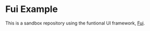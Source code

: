# Fui Example

This is a sandbox repository using the funtional UI framework, [Fui](https://github.com/iainreid820/fui#readme).
